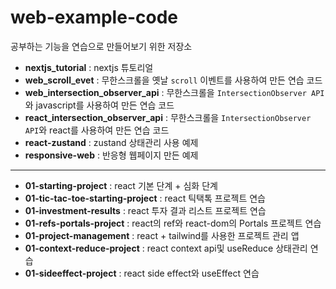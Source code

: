 # web-example-code

공부하는 기능을 연습으로 만들어보기 위한 저장소

- **nextjs_tutorial** : nextjs 튜토리얼
- **web_scroll_evet** : 무한스크롤을 옛날  `scroll` 이벤트를 사용하여 만든 연습 코드
- **web_intersection_observer_api** : 무한스크롤을  `IntersectionObserver API`와 javascript를 사용하여 만든 연습 코드
- **react_intersection_observer_api** : 무한스크롤을  `IntersectionObserver API`와 react를 사용하여 만든 연습 코드
- **react-zustand** : zustand 상태관리 사용 예제
- **responsive-web** : 반응형 웹페이지 만든 예제

---

- **01-starting-project** : react 기본 단계 + 심화 단계
- **01-tic-tac-toe-starting-project** : react 틱택톡 프로젝트 연습
- **01-investment-results** : react 투자 결과 리스트 프로젝트 연습
- **01-refs-portals-project** : react의 ref와 react-dom의 Portals 프로젝트 연습
- **01-project-management** : react + tailwind를 사용한 프로젝트 관리 앱
- **01-context-reduce-project** : react context api및 useReduce 상태관리 연습
- **01-sideeffect-project** : react side effect와 useEffect 연습